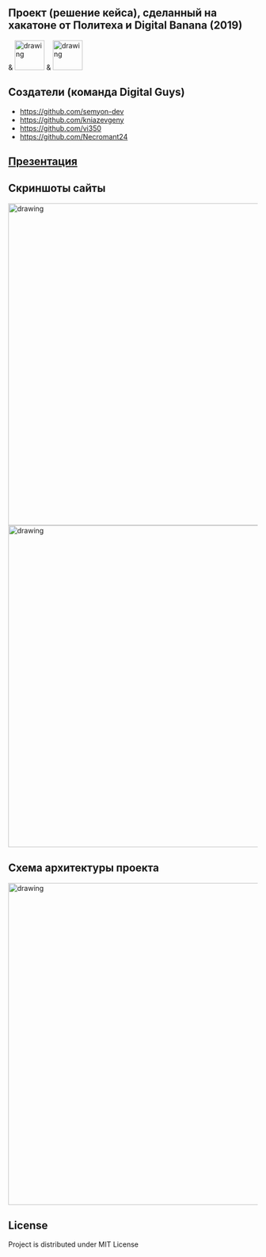 ## Проект (решение кейса), сделанный на хакатоне от Политеха и Digital Banana (2019)

& <img src="https://github.com/semyon-dev/politex-digitalguys/blob/master/politex.png" alt="drawing" width="60"/>
 &  <img src="https://github.com/semyon-dev/politex-digitalguys/blob/master/digital_banana.jpg" alt="drawing" width="60"/>
 
## Создатели (команда Digital Guys)
* https://github.com/semyon-dev
* https://github.com/kniazevgeny
* https://github.com/vi350
* https://github.com/Necromant24

## [Презентация](https://docs.google.com/presentation/d/1mD_L1guzD8rmoGX5NNQ76wnzL8-ZGq-S8iO4cF_P5Yw/edit?usp=sharing)

## Скриншоты сайты
<img src="https://github.com/semyon-dev/politex-digitalguys/blob/master/frontend1.png" alt="drawing" width="650"/>
<img src="https://github.com/semyon-dev/politex-digitalguys/blob/master/frontend2.png" alt="drawing" width="650"/>

## Схема архитектуры проекта
<img src="https://github.com/semyon-dev/politex-digitalguys/blob/master/tech.png" alt="drawing" width="650"/>

## License
Project is distributed under MIT License
